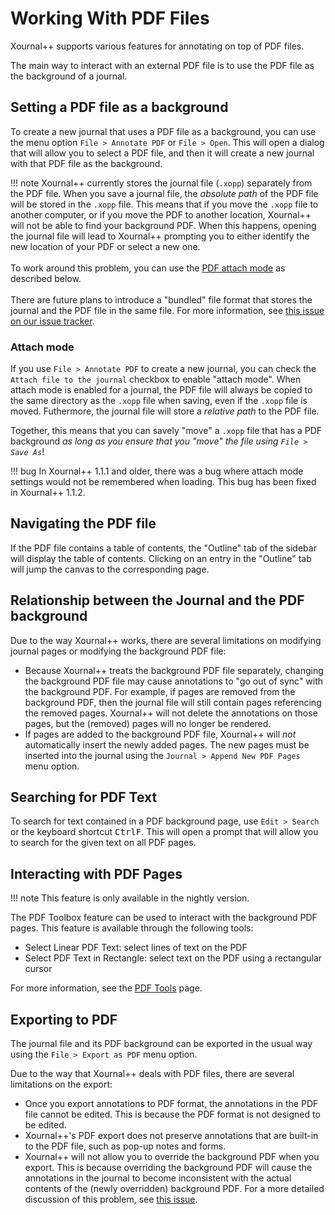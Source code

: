 # Working With PDF Files

Xournal++ supports various features for annotating on top of PDF files.

The main way to interact with an external PDF file is to use the PDF file as the
background of a journal.

## Setting a PDF file as a background

To create a new journal that uses a PDF file as a background, you can use the
menu option `File > Annotate PDF` or `File > Open`. This will open a dialog that
will allow you to select a PDF file, and then it will create a new journal with
that PDF file as the background.

!!! note
    Xournal++ currently stores the journal file (`.xopp`) separately from the
    PDF file. When you save a journal file, the _absolute path_ of the PDF file
    will be stored in the `.xopp` file. This means that if you move the `.xopp`
    file to another computer, or if you move the PDF to another location,
    Xournal++ will not be able to find your background PDF. When this happens,
    opening the journal file will lead to Xournal++ prompting you to either
    identify the new location of your PDF or select a new one.
    <br/>
    <br/>
    To work around this problem, you can use the [PDF attach mode](#attach-mode)
    as described below.
    <br/>
    <br/>
    There are future plans to introduce a "bundled" file format that stores the
    journal and the PDF file in the same file. For more information, see
    [this issue on our issue tracker](https://github.com/xournalpp/xournalpp/issues/937).

### Attach mode

If you use `File > Annotate PDF` to create a new journal, you can check the
`Attach file to the journal` checkbox to enable "attach mode". When attach mode
is enabled for a journal, the PDF file will always be copied to the same
directory as the `.xopp` file when saving, even if the `.xopp` file is moved.
Futhermore, the journal file will store a _relative path_ to the PDF file.

Together, this means that you can savely "move" a `.xopp` file that has a PDF
background _as long as you ensure that you "move" the file using `File > Save
As`_!

!!! bug
    In Xournal++ 1.1.1 and older, there was a bug where attach mode settings
        would not be remembered when loading. This bug has been fixed in Xournal++
    1.1.2.

## Navigating the PDF file

If the PDF file contains a table of contents, the "Outline" tab of the sidebar
will display the table of contents. Clicking on an entry in the "Outline" tab
will jump the canvas to the corresponding page.

## Relationship between the Journal and the PDF background

Due to the way Xournal++ works, there are several limitations on modifying
journal pages or modifying the background PDF file:

* Because Xournal++ treats the background PDF file separately, changing the
  background PDF file may cause annotations to "go out of sync" with the
  background PDF. For example, if pages are removed from the background PDF,
  then the journal file will still contain pages referencing the removed pages.
  Xournal++ will not delete the annotations on those pages, but the (removed)
  pages will no longer be rendered.
* If pages are added to the background PDF file, Xournal++ will _not_
  automatically insert the newly added pages. The new pages must be inserted
  into the journal using the `Journal > Append New PDF Pages` menu option.

## Searching for PDF Text

To search for text contained in a PDF background page, use `Edit > Search` or
the keyboard shortcut <kbd>Ctrl</kbd><kbd>F</kbd>. This will open a prompt that
will allow you to search for the given text on all PDF pages.

## Interacting with PDF Pages

!!! note
    This feature is only available in the nightly version.

The PDF Toolbox feature can be used to interact with the background PDF pages.
This feature is available through the following tools:

* Select Linear PDF Text: select lines of text on the PDF
* Select PDF Text in Rectangle: select text on the PDF using a rectangular
  cursor

For more information, see the [PDF Tools](tools/pdf_tools.md) page.

## Exporting to PDF

The journal file and its PDF background can be exported in the usual way using
the `File > Export as PDF` menu option.

Due to the way that Xournal++ deals with PDF files, there are several
limitations on the export:

* Once you export annotations to PDF format, the annotations in the PDF file
  cannot be edited. This is because the PDF format is not designed to be edited.
* Xournal++'s PDF export does not preserve annotations that are built-in to the
  PDF file, such as pop-up notes and forms.
* Xournal++ will not allow you to override the background PDF when you export.
  This is because overriding the background PDF will cause the annotations in
  the journal to become inconsistent with the actual contents of the (newly
  overridden) background PDF. For a more detailed discussion of this problem,
  see [this issue](https://github.com/xournalpp/xournalpp/issues/2363).
